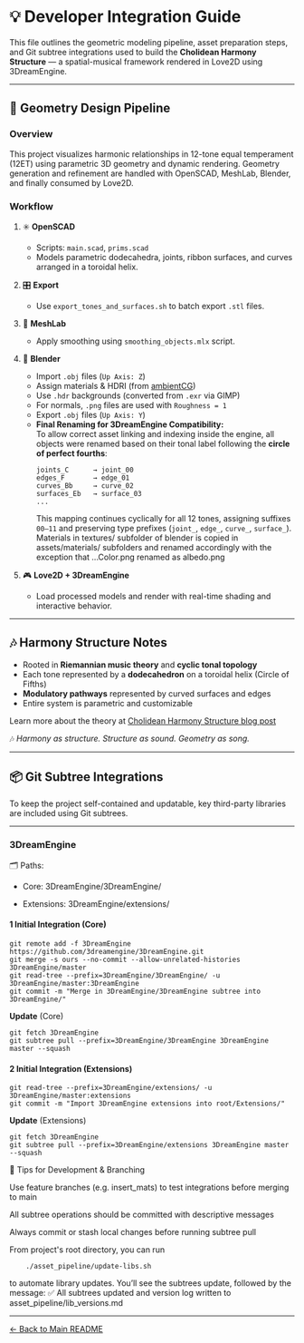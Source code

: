 # 💡 Developer Integration Guide

This file outlines the geometric modeling pipeline, asset preparation steps, and Git subtree integrations used to build the **Cholidean Harmony Structure** — a spatial-musical framework rendered in Love2D using 3DreamEngine.

---

## 🧭 Geometry Design Pipeline

### Overview

This project visualizes harmonic relationships in 12-tone equal temperament (12ET) using parametric 3D geometry and dynamic rendering. Geometry generation and refinement are handled with OpenSCAD, MeshLab, Blender, and finally consumed by Love2D.

### Workflow

1. ✳️ **OpenSCAD**  
   - Scripts: `main.scad`, `prims.scad`  
   - Models parametric dodecahedra, joints, ribbon surfaces, and curves arranged in a toroidal helix.

2. 🎛️ **Export**  
   - Use `export_tones_and_surfaces.sh` to batch export `.stl` files.

3. 🧽 **MeshLab**  
   - Apply smoothing using `smoothing_objects.mlx` script.

4. 🎨 **Blender**  
   - Import `.obj` files (`Up Axis: Z`)  
   - Assign materials & HDRI (from [ambientCG](https://ambientcg.com/))  
   - Use `.hdr` backgrounds (converted from `.exr` via GIMP)  
   - For normals, `.png` files are used with `Roughness = 1`  
   - Export `.obj` files (`Up Axis: Y`)  
   - **Final Renaming for 3DreamEngine Compatibility:**  
     To allow correct asset linking and indexing inside the engine, all objects were renamed based on their tonal label following the **circle of perfect fourths**:
     ```
     joints_C      → joint_00
     edges_F       → edge_01
     curves_Bb     → curve_02
     surfaces_Eb   → surface_03
     ...
     ```
     This mapping continues cyclically for all 12 tones, assigning suffixes `00–11` and preserving type prefixes (`joint_`, `edge_`, `curve_`, `surface_`).
     Materials in textures/ subfolder of blender is copied in assets/materials/ subfolders and renamed accordingly with the exception that ...Color.png renamed as albedo.png

5. 🎮 **Love2D + 3DreamEngine**  
   - Load processed models and render with real-time shading and interactive behavior.

---

## 🎶 Harmony Structure Notes

- Rooted in **Riemannian music theory** and **cyclic tonal topology**
- Each tone represented by a **dodecahedron** on a toroidal helix (Circle of Fifths)
- **Modulatory pathways** represented by curved surfaces and edges
- Entire system is parametric and customizable

Learn more about the theory at [Cholidean Harmony Structure blog post](https://jimishol.github.io/post/tonality/)

🎶 _Harmony as structure. Structure as sound. Geometry as song._

---

## 📦 Git Subtree Integrations

To keep the project self-contained and updatable, key third-party libraries are included using Git subtrees.

---

### 3DreamEngine

🗂️ Paths:

*    Core: 3DreamEngine/3DreamEngine/

*    Extensions: 3DreamEngine/extensions/

#### 1 **Initial Integration** (Core)
```
git remote add -f 3DreamEngine https://github.com/3dreamengine/3DreamEngine.git
git merge -s ours --no-commit --allow-unrelated-histories 3DreamEngine/master
git read-tree --prefix=3DreamEngine/3DreamEngine/ -u 3DreamEngine/master:3DreamEngine
git commit -m "Merge in 3DreamEngine/3DreamEngine subtree into 3DreamEngine/"
```
**Update** (Core)
```
git fetch 3DreamEngine
git subtree pull --prefix=3DreamEngine/3DreamEngine 3DreamEngine master --squash
```
#### 2 **Initial Integration** (Extensions)

```
git read-tree --prefix=3DreamEngine/extensions/ -u 3DreamEngine/master:extensions
git commit -m "Import 3DreamEngine extensions into root/Extensions/"
```
**Update** (Extensions)
```
git fetch 3DreamEngine
git subtree pull --prefix=3DreamEngine/extensions 3DreamEngine master --squash
```

🧰 Tips for Development & Branching

   Use feature branches (e.g. insert_mats) to test integrations before merging to main

   All subtree operations should be committed with descriptive messages

   Always commit or stash local changes before running subtree pull

   From project's root directory, you can run
```    
    ./asset_pipeline/update-libs.sh
```
   to automate library updates. You’ll see the subtrees update, followed by the message:
   ✅ All subtrees updated and version log written to asset_pipeline/lib_versions.md

---

[← Back to Main README](../README.md)


